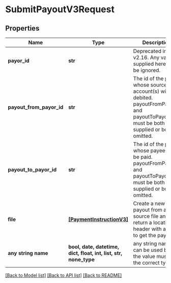 # SubmitPayoutV3Request


## Properties
Name | Type | Description | Notes
------------ | ------------- | ------------- | -------------
**payor_id** | **str** | Deprecated in v2.16. Any value supplied here will be ignored. | [optional] 
**payout_from_payor_id** | **str** | The id of the payor whose source account(s) will be debited. payoutFromPayorId and payoutToPayorId must be both supplied or both omitted. | [optional] 
**payout_to_payor_id** | **str** | The id of the payor whose payees will be paid. payoutFromPayorId and payoutToPayorId must be both supplied or both omitted. | [optional] 
**file** | [**[PaymentInstructionV3]**](PaymentInstructionV3.md) | Create a new payout from a CSV source file and return a location header with a link to get the payout | [optional] 
**any string name** | **bool, date, datetime, dict, float, int, list, str, none_type** | any string name can be used but the value must be the correct type | [optional]

[[Back to Model list]](../README.md#documentation-for-models) [[Back to API list]](../README.md#documentation-for-api-endpoints) [[Back to README]](../README.md)


